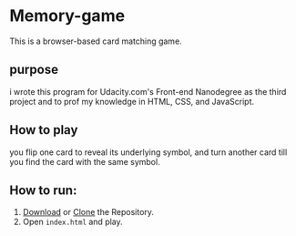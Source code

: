 # Memory-game

This is a browser-based card matching game.

## purpose

i wrote this program for Udacity.com's Front-end Nanodegree as the third project and to prof my knowledge in HTML, CSS, and JavaScript.

## How to play

you flip one card to reveal its underlying symbol, and turn another card till you find the card with the same symbol.

## How to run:
1. [Download](https://github.com/malikalbeik/Memory-game/archive/master.zip) or [Clone](https://github.com/malikalbeik/Memory-game.git) the Repository.
2. Open `index.html` and play.
